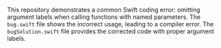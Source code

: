 This repository demonstrates a common Swift coding error: omitting argument labels when calling functions with named parameters. The `bug.swift` file shows the incorrect usage, leading to a compiler error. The `bugSolution.swift` file provides the corrected code with proper argument labels.
